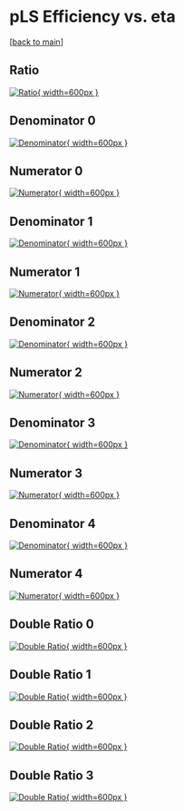 # pLS Efficiency vs. eta

[[back to main](./)]



## Ratio

[![Ratio](../mtv/var/pLS_vtr_0_1_eff_eta.png){ width=600px }](../mtv/var/pLS_vtr_0_1_eff_eta.pdf)

## Denominator 0

[![Denominator](../mtv/den/pLS_vtr_0_1_eff_eta_den0.png){ width=600px }](../mtv/den/pLS_vtr_0_1_eff_eta_den0.pdf)

## Numerator 0

[![Numerator](../mtv/num/pLS_vtr_0_1_eff_eta_num0.png){ width=600px }](../mtv/num/pLS_vtr_0_1_eff_eta_num0.pdf)

## Denominator 1

[![Denominator](../mtv/den/pLS_vtr_0_1_eff_eta_den1.png){ width=600px }](../mtv/den/pLS_vtr_0_1_eff_eta_den1.pdf)

## Numerator 1

[![Numerator](../mtv/num/pLS_vtr_0_1_eff_eta_num1.png){ width=600px }](../mtv/num/pLS_vtr_0_1_eff_eta_num1.pdf)

## Denominator 2

[![Denominator](../mtv/den/pLS_vtr_0_1_eff_eta_den2.png){ width=600px }](../mtv/den/pLS_vtr_0_1_eff_eta_den2.pdf)

## Numerator 2

[![Numerator](../mtv/num/pLS_vtr_0_1_eff_eta_num2.png){ width=600px }](../mtv/num/pLS_vtr_0_1_eff_eta_num2.pdf)

## Denominator 3

[![Denominator](../mtv/den/pLS_vtr_0_1_eff_eta_den3.png){ width=600px }](../mtv/den/pLS_vtr_0_1_eff_eta_den3.pdf)

## Numerator 3

[![Numerator](../mtv/num/pLS_vtr_0_1_eff_eta_num3.png){ width=600px }](../mtv/num/pLS_vtr_0_1_eff_eta_num3.pdf)

## Denominator 4

[![Denominator](../mtv/den/pLS_vtr_0_1_eff_eta_den4.png){ width=600px }](../mtv/den/pLS_vtr_0_1_eff_eta_den4.pdf)

## Numerator 4

[![Numerator](../mtv/num/pLS_vtr_0_1_eff_eta_num4.png){ width=600px }](../mtv/num/pLS_vtr_0_1_eff_eta_num4.pdf)

## Double Ratio 0

[![Double Ratio](../mtv/ratio/pLS_vtr_0_1_eff_eta_ratio0.png){ width=600px }](../mtv/ratio/pLS_vtr_0_1_eff_eta_ratio0.pdf)

## Double Ratio 1

[![Double Ratio](../mtv/ratio/pLS_vtr_0_1_eff_eta_ratio1.png){ width=600px }](../mtv/ratio/pLS_vtr_0_1_eff_eta_ratio1.pdf)

## Double Ratio 2

[![Double Ratio](../mtv/ratio/pLS_vtr_0_1_eff_eta_ratio2.png){ width=600px }](../mtv/ratio/pLS_vtr_0_1_eff_eta_ratio2.pdf)

## Double Ratio 3

[![Double Ratio](../mtv/ratio/pLS_vtr_0_1_eff_eta_ratio3.png){ width=600px }](../mtv/ratio/pLS_vtr_0_1_eff_eta_ratio3.pdf)


